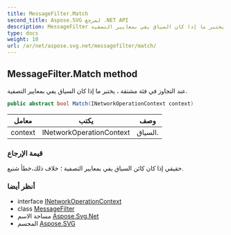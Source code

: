 ```yaml
---
title: MessageFilter.Match
second_title: Aspose.SVG لمرجع .NET API
description: MessageFilter طريقة. عند التجاوز في فئة مشتقة  يختبر ما إذا كان السياق يفي بمعايير التصفية.
type: docs
weight: 10
url: /ar/net/aspose.svg.net/messagefilter/match/
---
```

## MessageFilter.Match method

عند التجاوز في فئة مشتقة ، يختبر ما إذا كان السياق يفي بمعايير التصفية.

```csharp
public abstract bool Match(INetworkOperationContext context)
```

| معامل | يكتب | وصف |
| --- | --- | --- |
| context | INetworkOperationContext | السياق. |

### قيمة الإرجاع

حقيقي إذا كان كائن السياق يفي بمعايير التصفية ؛ خلاف ذلك،خطأ شنيع.

### أنظر أيضا

* interface [INetworkOperationContext](../../inetworkoperationcontext/)
* class [MessageFilter](../)
* مساحة الاسم [Aspose.Svg.Net](../../messagefilter/)
* المجسم [Aspose.SVG](../../../)


